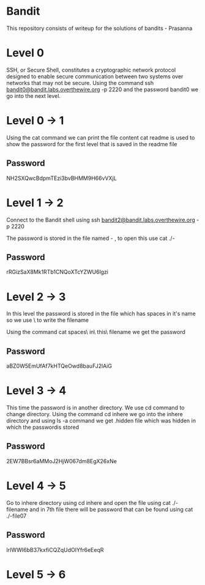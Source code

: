 # Bandit
This repository consists of writeup for the solutions of bandits - Prasanna

# Level 0
SSH, or Secure Shell, constitutes a cryptographic network protocol designed to enable secure communication between two systems over networks that may not be secure.
Using the command ssh bandit0@bandit.labs.overthewire.org -p 2220
and the password bandit0 we go into the next level.

# Level 0 -> 1

Using the cat command we can print the file content
cat readme is used to show the password for the first level that is saved in the readme file

## Password 
NH2SXQwcBdpmTEzi3bvBHMM9H66vVXjL

# Level 1 -> 2

Connect to the Bandit shell using ssh bandit2@bandit.labs.overthewire.org -p 2220

The password is stored in the file named - , to open this use cat ./-

## Password
rRGizSaX8Mk1RTb1CNQoXTcYZWU6lgzi

# Level 2 -> 3
In this level the password is stored in the file which has spaces in it's name so we use \ to write the filename

Using the command cat spaces\ in\ this\ filename we get the password

## Password
aBZ0W5EmUfAf7kHTQeOwd8bauFJ2lAiG

# Level 3 -> 4

This time the password is in another directory. We use cd command to change directory.
Using the command cd inhere we go into the inhere directory and using ls -a command we get .hidden file which was hidden in which the passwordis stored

## Password
2EW7BBsr6aMMoJ2HjW067dm8EgX26xNe

# Level 4 -> 5
Go to inhere directory using cd inhere
and open the file using cat ./-filename and in 7th file there will be password that can be found using cat ./-file07

## Password
lrIWWI6bB37kxfiCQZqUdOIYfr6eEeqR

# Level 5 -> 6
